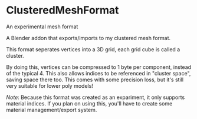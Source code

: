# ClusteredMeshFormat
An experimental mesh format


A Blender addon that exports/imports to my clustered mesh format.


This format seperates vertices into a 3D grid, each grid cube is called a cluster. 


By doing this, vertices can be compressed to 1 byte per component, instead of the typical 4. This also allows indices to be referenced in "cluster space", saving space there too. This comes with some precision loss, but it's still very suitable for lower poly models!


*Note*: Because this format was created as an expariment, it only supports material indices. If you plan on using this, you'll have to create some material management/export system.